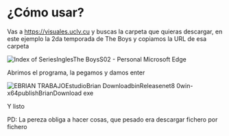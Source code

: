 # ¿Cómo usar?

Vas a https://visuales.uclv.cu y buscas la carpeta que quieras descargar, en este ejemplo la 2da temporada de The Boys y copiamos la URL de esa carpeta

![Index of SeriesInglesThe BoysS02 - Personal Microsoft Edge](https://github.com/brianpl990227/Brian-Download/assets/42151736/7eefa721-31ce-4e23-9f5c-25e35f9d972b)

Abrimos el programa, la pegamos y damos enter

![EBRIAN TRABAJOEstudioBrian DownloadbinReleasenet8 0win-x64publishBrianDownload exe](https://github.com/brianpl990227/Brian-Download/assets/42151736/82f3845e-6828-4c44-9a00-9d0511a42897)

Y listo

PD: La pereza obliga a hacer cosas, que pesado era descargar fichero por fichero


